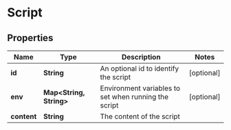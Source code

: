 
# Script

## Properties
Name | Type | Description | Notes
------------ | ------------- | ------------- | -------------
**id** | **String** | An optional id to identify the script |  [optional]
**env** | **Map&lt;String, String&gt;** | Environment variables to set when running the script |  [optional]
**content** | **String** | The content of the script | 



